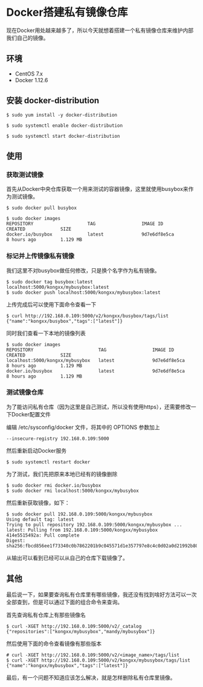 
# Docker搭建私有镜像仓库

现在Docker用处越来越多了，所以今天就想着搭建一个私有镜像仓库来维护内部我们自己的镜像。

## 环境
- CentOS 7.x
- Docker 1.12.6

## 安装 docker-distribution

``` shell
$ sudo yum install -y docker-distribution

$ sudo systemctl enable docker-distribution

$ sudo systemctl start docker-distribution
```

## 使用

### 获取测试镜像

首先从Docker中央仓库获取一个用来测试的容器镜像，这里就使用busybox来作为测试镜像。

``` shell
$ sudo docker pull busybox

$ sudo docker images
REPOSITORY                    TAG                 IMAGE ID            CREATED             SIZE
docker.io/busybox             latest              9d7e6df8e5ca        8 hours ago         1.129 MB
```

### 标记并上传镜像私有镜像

我们这里不对busybox做任何修改，只是换个名字作为私有镜像。

``` shell
$ sudo docker tag busybox:latest localhost:5000/kongxx/mybusybox:latest
$ sudo docker push localhost:5000/kongxx/mybusybox:latest
```

上传完成后可以使用下面命令查看一下

``` shell
$ curl http://192.168.0.109:5000/v2/kongxx/busybox/tags/list
{"name":"kongxx/busybox","tags":["latest"]}
```

同时我们查看一下本地的镜像列表

``` shell
$ sudo docker images
REPOSITORY                        TAG                 IMAGE ID            CREATED             SIZE
localhost:5000/kongxx/mybusybox   latest              9d7e6df8e5ca        8 hours ago         1.129 MB
docker.io/busybox                 latest              9d7e6df8e5ca        8 hours ago         1.129 MB
```

### 测试镜像仓库

为了能访问私有仓库（因为这里是自己测试，所以没有使用https），还需要修改一下Docker配置文件

编辑 /etc/sysconfig/docker 文件，将其中的 OPTIONS 参数加上
``` shell
--insecure-registry 192.168.0.109:5000
```

然后重新启动Docker服务

``` shell
$ sudo systemctl restart docker
```

为了测试，我们先把原来本地已经有的镜像删除

``` shell
$ sudo docker rmi docker.io/busybox
$ sudo docker rmi localhost:5000/kongxx/mybusybox
```

然后重新获取镜像，如下：

``` shell
$ sudo docker pull 192.168.0.109:5000/kongxx/mybusybox
Using default tag: latest
Trying to pull repository 192.168.0.109:5000/kongxx/mybusybox ...
latest: Pulling from 192.168.0.109:5000/kongxx/mybusybox
414e5515492a: Pull complete
Digest: sha256:fbcd856ee1f73340c0b7862201b9c045571d1e357797e8c4c0d02a0d21992b80
```

从输出可以看到已经可以从自己的仓库下载镜像了。

## 其他

最后说一下，如果要查询私有仓库里有哪些镜像，我还没有找到啥好方法可以一次全部查到，但是可以通过下面的组合命令来查询。

首先查询私有仓库上有那些镜像名
``` shell
$ curl -XGET http://192.168.0.109:5000/v2/_catalog
{"repositories":["kongxx/mybusybox","mandy/mybusybox"]}
```

然后使用下面的命令查看镜像有那些版本
``` shell
# curl -XGET http://192.168.0.109:5000/v2/<image_name>/tags/list
$ curl -XGET http://192.168.0.109:5000/v2/kongxx/mybusybox/tags/list
{"name":"kongxx/mybusybox","tags":["latest"]}
```

最后，有一个问题不知道应该怎么解决，就是怎样删除私有仓库里镜像。
